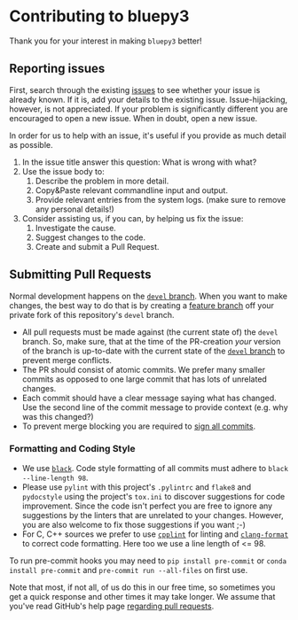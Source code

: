 # Contributing to bluepy3

Thank you for your interest in making `bluepy3` better!

## Reporting issues
First, search through the existing [issues](https://github.com/Mausy5043/bluepy3/issues) to see whether your issue is already known. If it is, add your details to the existing issue. Issue-hijacking, however, is not appreciated. If your problem is significantly different you are encouraged to open a new issue. When in doubt, open a new issue.

In order for us to help with an issue, it's useful if you provide as much detail as possible.

1. In the issue title answer this question: What is wrong with what?
2. Use the issue body to:
   1. Describe the problem in more detail.
   2. Copy&Paste relevant commandline input and output.
   3. Provide relevant entries from the system logs. (make sure to remove any personal details!)
3. Consider assisting us, if you can, by helping us fix the issue:
   1. Investigate the cause.
   2. Suggest changes to the code.
   3. Create and submit a Pull Request.

## Submitting Pull Requests
Normal development happens on the [`devel` branch](https://github.com/Mausy5043/bluepy3/tree/devel).
When you want to make changes, the best way to do that is by creating a [feature branch](https://docs.github.com/en/pull-requests/collaborating-with-pull-requests/proposing-changes-to-your-work-with-pull-requests/creating-a-pull-request-from-a-fork) off your private fork of this repository's `devel` branch.
 * All pull requests must be made against (the current state of) the `devel` branch. So, make sure, that at the time of the PR-creation *your* version of the branch is up-to-date with the current state of the [`devel` branch](https://github.com/Mausy5043/bluepy3/tree/devel) to prevent merge conflicts.
 * The PR should consist of atomic commits. We prefer many smaller commits as opposed to one large commit that has lots of unrelated changes.
 * Each commit should have a clear message saying what has changed. Use the second line of the commit message to provide context (e.g. why was this changed?)
 * To prevent merge blocking you are required to [sign all commits](https://docs.github.com/en/authentication/managing-commit-signature-verification/about-commit-signature-verification).

### Formatting and Coding Style
 * We use [`black`](https://pypi.org/project/black/).
Code style formatting of all commits must adhere to `black --line-length 98`.
 * Please use `pylint` with this project's `.pylintrc` and `flake8` and `pydocstyle` using the project's `tox.ini` to discover suggestions for code improvement.
 Since the code isn't perfect you are free to ignore any suggestions by the linters that are unrelated to your changes. However, you are also welcome to fix those suggestions if you want ;-)
 * For C, C++ sources we prefer to use [`cpplint`](https://pypi.org/project/cpplint/) for linting and [`clang-format`](https://pypi.org/project/clang-format/) to correct code formatting.
 Here too we use a line length of <= 98.

 To run pre-commit hooks you may need to `pip install pre-commit` or `conda install pre-commit` and `pre-commit run --all-files` on first use.

Note that most, if not all, of us do this in our free time, so sometimes you get a quick response and other times it may take longer.
We assume that you've read GitHub's help page [regarding pull requests](https://help.github.com/articles/using-pull-requests/).
